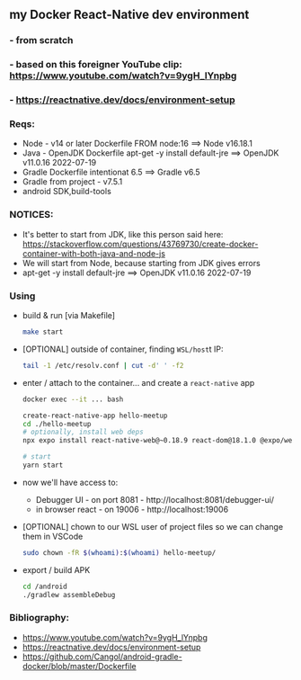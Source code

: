 ## my Docker React-Native dev environment
### - from scratch
### - based on this foreigner YouTube clip: https://www.youtube.com/watch?v=9ygH_lYnpbg
### - https://reactnative.dev/docs/environment-setup

### Reqs:
- Node - v14 or later   Dockerfile FROM node:16                   ==> Node    v16.18.1
- Java - OpenJDK        Dockerfile apt-get -y install default-jre ==> OpenJDK v11.0.16 2022-07-19
- Gradle                Dockerfile intentionat 6.5                ==> Gradle  v6.5
- Gradle from project   - v7.5.1
- android SDK,build-tools

### NOTICES:
- It's better to start from JDK, like this person said here: https://stackoverflow.com/questions/43769730/create-docker-container-with-both-java-and-node-js
- We will start from Node, because starting from JDK gives errors
- apt-get -y install default-jre ==> OpenJDK v11.0.16 2022-07-19



### Using

- build & run [via Makefile]
    ```bash
    make start
    ```

- [OPTIONAL] outside of container, finding `WSL/host`t IP:
    ```bash
    tail -1 /etc/resolv.conf | cut -d' ' -f2
    ```

- enter / attach to the container... and create a `react-native` app
    ```bash
    docker exec --it ... bash

    create-react-native-app hello-meetup
    cd ./hello-meetup
    # optionally, install web deps
    npx expo install react-native-web@~0.18.9 react-dom@18.1.0 @expo/webpack-config@^0.17.2

    # start
    yarn start


    ```
- now we'll have access to:
    - Debugger UI - on port 8081    - http://localhost:8081/debugger-ui/
    - in browser react - on 19006   - http://localhost:19006

- [OPTIONAL] chown to our WSL user of project files so we can change them in VSCode
    ```bash
    sudo chown -fR $(whoami):$(whoami) hello-meetup/
    ```

- export / build APK
    ```bash
    cd /android
    ./gradlew assembleDebug
    ```





### Bibliography:
- https://www.youtube.com/watch?v=9ygH_lYnpbg
- https://reactnative.dev/docs/environment-setup
- https://github.com/Cangol/android-gradle-docker/blob/master/Dockerfile